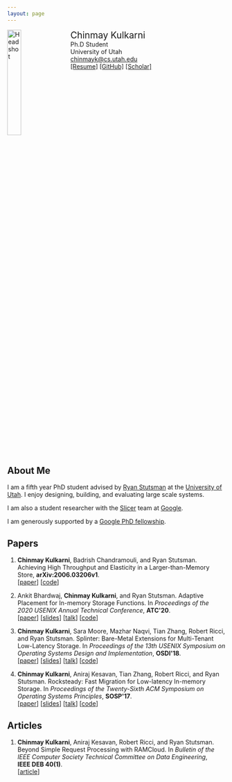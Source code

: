 ```yaml
---
layout: page
---
```


<div style="width: 100%; display: inline-block;">
<img src="{{ site.baseurl }}/public/02BDF0E1-58FF-4ABF-BCCE-3301084B362B.jpeg" alt="Headshot" width="25%" style="float: left;"/>
<div style="float: left; padding-left: 20px;">
<span style="font-size: 150%;">Chinmay Kulkarni</span><br>
Ph.D Student<br>
University of Utah<br>
<a href="mailto:chinmayk@cs.utah.edu">chinmayk@cs.utah.edu</a><br>
<a href="https://chinkulkarni.github.io/public/chinmay_cv_research.pdf">[Resume]</a>
<a href="https://github.com/chinkulkarni">[GitHub]</a>
<a href="https://scholar.google.com/citations?user=4A_MGvMAAAAJ&hl=en">[Scholar]</a>
</div>
</div>

<p></p>

## About Me

I am a fifth year PhD student advised by [Ryan Stutsman](http://rstutsman.github.io/)
at the [University of Utah](http://www.cs.utah.edu/). I enjoy designing,
building, and evaluating large scale systems.

I am also a student researcher with the [Slicer](https://www.usenix.org/system/files/conference/osdi16/osdi16-adya.pdf) team
at [Google](https://about.google).

I am generously supported by a [Google PhD fellowship](
https://ai.googleblog.com/2019/09/announcement-of-2019-fellowship.html).

## Papers

1. **Chinmay Kulkarni**, Badrish Chandramouli, and Ryan Stutsman.
   Achieving High Throughput and Elasticity in a Larger-than-Memory Store,
   **arXiv:2006.03206v1**.<br>
   [[paper](https://chinkulkarni.github.io/public/shadowfax.pdf)]
   [[code](https://github.com/microsoft/FASTER)]

2. Ankit Bhardwaj, **Chinmay Kulkarni**, and Ryan Stutsman.
   Adaptive Placement for In-memory Storage Functions.
   In *Proceedings of the 2020 USENIX Annual Technical Conference*, **ATC'20**.<br>
   [[paper](https://chinkulkarni.github.io/public/atc20-bhardwaj.pdf)]
   [[slides](https://chinkulkarni.github.io/public/atc20-paper545-slides-bhardwaj.pdf)]
   [[talk](https://www.usenix.org/conference/atc20/presentation/bhardwaj)]
   [[code](https://github.com/utah-scs/Sandstorm)]

3. **Chinmay Kulkarni**, Sara Moore, Mazhar Naqvi, Tian Zhang, Robert Ricci, and Ryan Stutsman.
   Splinter: Bare-Metal Extensions for Multi-Tenant Low-Latency Storage.
   In *Proceedings of the 13th USENIX Symposium on Operating Systems Design and Implementation*, **OSDI'18**.<br>
   [[paper](https://chinkulkarni.github.io/public/osdi18-kulkarni.pdf)]
   [[slides](https://chinkulkarni.github.io/public/splinter.pdf)]
   [[talk](https://www.usenix.org/conference/osdi18/presentation/kulkarni)]
   [[code](https://github.com/utah-scs/Sandstorm)]

4. **Chinmay Kulkarni**, Aniraj Kesavan, Tian Zhang, Robert Ricci, and Ryan Stutsman.
   Rocksteady: Fast Migration for Low-latency In-memory Storage.
   In *Proceedings of the Twenty-Sixth ACM Symposium on Operating Systems Principles*, **SOSP'17**.<br>
   [[paper](https://dl.acm.org/authorize?N659115)]
   [[slides](https://chinkulkarni.github.io/public/rocksteady.pdf)]
   [[talk](https://www.youtube.com/watch?v=FW8AkWee6Qo)]
   [[code](https://github.com/utah-scs/RAMCloud/tree/rocksteady-sosp2017)]

## Articles

1. **Chinmay Kulkarni**, Aniraj Kesavan, Robert Ricci, and Ryan Stutsman.
   Beyond Simple Request Processing with RAMCloud.
   In *Bulletin of the IEEE Computer Society Technical Committee on Data Engineering*,<br> **IEEE DEB 40(1)**.<br>
   [[article](https://chinkulkarni.github.io/public/deb-2017.pdf)]
